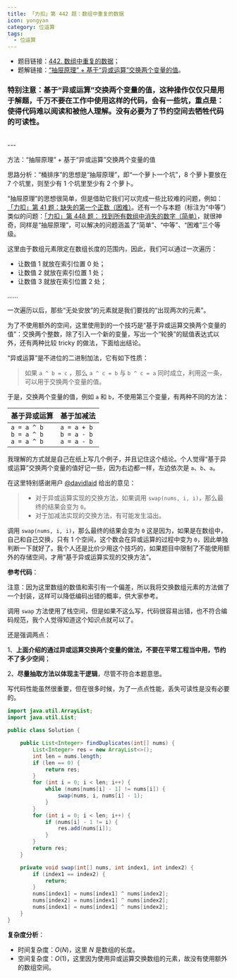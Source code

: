 ```yaml
---
title: 「力扣」第 442 题：数组中重复的数据
icon: yongyan
category: 位运算
tags:
  - 位运算
---
```


+ 题目链接：[442. 数组中重复的数据](https://leetcode-cn.com/problems/find-all-duplicates-in-an-array/)；
+ 题解链接：[“抽屉原理” + 基于“异或运算”交换两个变量的值](https://leetcode-cn.com/problems/find-all-duplicates-in-an-array/solution/chou-ti-yuan-li-ji-yu-yi-huo-yun-suan-jiao-huan-li/)。





### 特别注意：基于“异或运算”交换两个变量的值，这种操作仅仅只是用于解题，千万不要在工作中使用这样的代码，会有一些坑，重点是：使得代码难以阅读和被他人理解。没有必要为了节约空间去牺牲代码的可读性。

<br>
---


方法：“抽屉原理” + 基于“异或运算”交换两个变量的值

思路分析：“桶排序”的思想是“抽屉原理”，即“一个萝卜一个坑”，8 个萝卜要放在 7 个坑里，则至少有 1 个坑里至少有 2 个萝卜。

“抽屉原理”的思想很简单，但是借助它我们可以完成一些比较难的问题，例如：[「力扣」第 41 题：缺失的第一个正数（困难）](https://leetcode-cn.com/problems/first-missing-positive/)。还有一个与本题（标注为“中等”）类似的问题：[「力扣」第 448 题： 找到所有数组中消失的数字（简单）](https://leetcode-cn.com/problems/find-all-numbers-disappeared-in-an-array/)，就很神奇，同样是“抽屉原理”，可以解决的问题涵盖了“简单”、“中等”、“困难”三个等级。


这里由于数组元素限定在数组长度的范围内，因此，我们可以通过一次遍历：

+ 让数值 1 就放在索引位置 0 处；
+ 让数值 2 就放在索引位置 1 处；
+ 让数值 3 就放在索引位置 2 处；

……

一次遍历以后，那些“无处安放”的元素就是我们要找的“出现两次的元素”。

为了不使用额外的空间，这里使用到的一个技巧是“基于异或运算交换两个变量的值”：交换两个整数，除了引入一个新的变量，写出一个“轮换”的赋值表达式以外，还有两种比较 tricky 的做法，下面给出结论。

“异或运算”是不进位的二进制加法，它有如下性质：

> 如果 `a ^ b = c` ，那么 `a ^ c = b` 与 `b ^ c = a` 同时成立，利用这一条，可以用于交换两个变量的值。

于是，交换两个变量的值，例如 `a` 和 `b`，不使用第三个变量，有两种不同的方法：

| 基于异或运算                        | 基于加减法                            |
| ----------------------------------- | ------------------------------------- |
| `a = a ^ b`<br>`b = a ^ b`<br>`a = a ^ b` | `a = a + b`<br/>`b = a - b`<br/>`a = a - b` |

我理解的方式就是自己在纸上写几个例子，并且记住这个结论。个人觉得“基于异或运算”交换两个变量的值好记一些，因为右边都一样，左边依次是 `a`、`b`、`a`。

在这里特别感谢用户 [@davidlaid](/u/davidlaid/) 给出的意见：

> + 对于异或运算实现的交换方法，如果调用 `swap(nums, i, i)`，那么最终的结果会变为 `0`。
> + 对于加减法实现的交换方法，有可能发生溢出。

调用 `swap(nums, i, i)`，那么最终的结果会变为 `0` 这是因为，如果是在数组中，自己和自己交换，只有 1 个空间，这个数会在异或运算的过程中变为 `0`，因此单独判断一下就好了。我个人还是比价少用这个技巧的，如果题目中限制了不能使用额外的存储空间，才用“基于异或运算实现的交换方法”。

**参考代码**：

注意：因为这里数组的数值和索引有一个偏差，所以我将交换数组元素的方法做了一个封装，这样可以降低编码出错的概率，供大家参考。

调用 `swap` 方法使用了栈空间，但是如果不这么写，代码很容易出错，也不符合编码规范，我个人觉得知道这个知识点就可以了。

还是强调两点：

1、**上面介绍的通过异或运算交换两个变量的做法，不要在平常工程当中用，节约不了多少空间**；

2、**尽量抽取方法以体现主干逻辑**，尽管不符合本题意思。

写代码性能虽然很重要，但在很多时候，为了一点点性能，丢失可读性是没有必要的。


```Java []
import java.util.ArrayList;
import java.util.List;

public class Solution {

    public List<Integer> findDuplicates(int[] nums) {
        List<Integer> res = new ArrayList<>();
        int len = nums.length;
        if (len == 0) {
            return res;
        }
        for (int i = 0; i < len; i++) {
            while (nums[nums[i] - 1] != nums[i]) {
                swap(nums, i, nums[i] - 1);
            }
        }
        for (int i = 0; i < len; i++) {
            if (nums[i] - 1 != i) {
                res.add(nums[i]);
            }
        }
        return res;
    }

    private void swap(int[] nums, int index1, int index2) {
        if (index1 == index2) {
            return;
        }
        nums[index1] = nums[index1] ^ nums[index2];
        nums[index2] = nums[index1] ^ nums[index2];
        nums[index1] = nums[index1] ^ nums[index2];
    }
}
```

**复杂度分析**：
+ 时间复杂度：$O(N)$，这里 $N$ 是数组的长度。
+ 空间复杂度：$O(1)$，这里因为使用异或运算交换数组的元素，故没有使用额外的数组空间。
